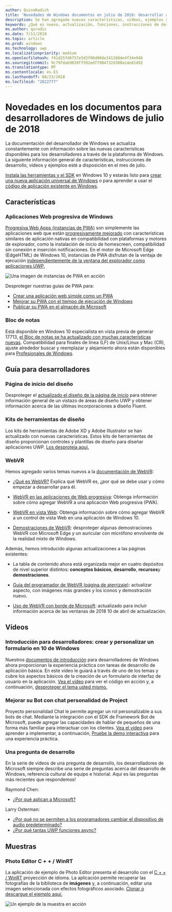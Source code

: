 ```yaml
---
author: QuinnRadich
title: 'Novedades de Windows documentos en julio de 2018: desarrollar aplicaciones UWP'
description: Se han agregado nuevas características, vídeos, ejemplos y orientación para el programador la documentación para desarrolladores de Windows 10 de 2018 de julio.
keywords: ¿Qué es nuevo, actualización, funciones, instrucciones de desarrollo, 10 de Windows, julio
ms.author: quradic
ms.date: 7/11/2018
ms.topic: article
ms.prod: windows
ms.technology: uwp
ms.localizationpriority: medium
ms.openlocfilehash: f41d25fd6757e5d3f80d00de341168de4f34e946
ms.sourcegitcommit: 9c79fdab9039ff592edf7984732d300a14e81d92
ms.translationtype: MT
ms.contentlocale: es-ES
ms.lasthandoff: 08/23/2018
ms.locfileid: "2822777"
---
```

# <a name="whats-new-in-the-windows-developer-docs-in-july-2018"></a>Novedades en los documentos para desarrolladores de Windows de julio de 2018

La documentación del desarrollador de Windows se actualiza constantemente con información sobre las nuevas características disponibles para los desarrolladores a través de la plataforma de Windows. La siguiente información general de características, instrucciones de desarrollo, vídeos y ejemplos esté a disposición en el mes de julio.

[Instala las herramientas y el SDK](http://go.microsoft.com/fwlink/?LinkId=821431) en Windows 10 y estarás listo para [crear una nueva aplicación universal de Windows](../get-started/create-uwp-apps.md) o para aprender a usar el [código de aplicación existente en Windows](../porting/index.md).

## <a name="features"></a>Características

### <a name="progressive-web-apps-on-windows"></a>Aplicaciones Web progresiva de Windows

[Progresiva Web Apps (instancias de PWA)](https://developer.microsoft.com/windows/pwa) son simplemente las aplicaciones web que están [progresivamente mejorado](https://wikipedia.org/wiki/Progressive_enhancement) con características similares de aplicación nativas en compatibilidad con plataformas y motores de explorador, como la instalación de inicio de homescreen, compatibilidad sin conexión e inserción notificaciones. En el motor de Microsoft Edge (EdgeHTML) de Windows 10, instancias de PWA disfrutan de la ventaja de ejecución [independientemente de la ventana del explorador como aplicaciones UWP.](https://docs.microsoft.com/microsoft-edge/progressive-web-apps/windows-features)

![Una imagen de instancias de PWA en acción](images/progressive-web-apps.jpg)

Desproteger nuestras guías de PWA para:

* [Crear una aplicación web simple como un PWA](https://docs.microsoft.com/microsoft-edge/progressive-web-apps/get-started)
* [Mejorar su PWA con el tiempo de ejecución de Windows](https://docs.microsoft.com/en-us/microsoft-edge/progressive-web-apps/windows-features)
* [Publicar su PWA en el almacén de Microsoft](https://docs.microsoft.com/microsoft-edge/progressive-web-apps/microsoft-store)

### <a name="notepad"></a>Bloc de notas

Está disponible en Windows 10 especialista en vista previa de generar 17713, [el Bloc de notas se ha actualizado con muchas características nuevas](http://aka.ms/ant-man). Compatibilidad para finales de línea (LF) de Unix/Linux y Mac (CR), ajuste alrededor buscar y reemplazar y alejamiento ahora están disponibles para [Profesionales de Windows](https://insider.windows.com/). 

## <a name="developer-guidance"></a>Guía para desarrolladores

### <a name="design-landing-page"></a>Página de inicio del diseño

Desproteger el [actualizado el diseño de la página de inicio](https://developer.microsoft.com/windows/apps/design) para obtener información general de un vistazo de áreas de diseño UWP y obtener información acerca de las últimas incorporaciones a diseño Fluent.

### <a name="design-toolkits"></a>Kits de herramientas de diseño

Los kits de herramientas de Adobe XD y Adobe Illustrator se han actualizado con nuevas características. Estos kits de herramientas de diseño proporcionan controles y plantillas de diseño para diseñar aplicaciones UWP. [Los desproteja aquí.](../design/downloads/index.md)

### <a name="webvr"></a>WebVR

Hemos agregado varios temas nuevos a la [documentación de WebVR](https://docs.microsoft.com/microsoft-edge/webvr/
):

* [¿Qué es WebVR?](https://docs.microsoft.com/microsoft-edge/webvr/what-is-webvr
) Explica qué WebVR es, ¿por qué se debe usar y cómo empezar a desarrollar para él.

* [WebVR en las aplicaciones de Web progresiva](https://docs.microsoft.com/microsoft-edge/webvr/webvr-in-pwas): Obtenga información sobre cómo agregar WebVR a una aplicación Web progresiva (PWA).

* [WebVR en vista Web](https://docs.microsoft.com/microsoft-edge/webvr/webvr-in-webview): Obtenga información sobre cómo agregar WebVR a un control de vista Web en una aplicación de Windows 10.

* [Demostraciones de WebVR](https://docs.microsoft.com/microsoft-edge/webvr/demos): desproteger algunas demostraciones WebVR con Microsoft Edge y un auricular con micrófono envolvente de la realidad mixto de Windows.

Además, hemos introducido algunas actualizaciones a las páginas existentes:

* La tabla de contenido ahora está organizada mejor en cuatro depósitos de nivel superior distintos: **conceptos básicos**, **desarrollo**, **recursos**y **demostraciones**.

* [Guía del programador de WebVR (página de aterrizaje)](https://docs.microsoft.com/microsoft-edge/webvr/): actualizar aspecto, con imágenes más grandes y los iconos y demostración nuevo.

* [Uso de WebVR con borde de Microsoft](https://docs.microsoft.com/microsoft-edge/webvr/webvr-with-edge): actualizado para incluir información acerca de las ventanas de 2018 10 de abril de actualización.

## <a name="videos"></a>Vídeos

### <a name="get-started-for-devs-create-and-customize-a-form-on-windows-10"></a>Introducción para desarrolladores: crear y personalizar un formulario en 10 de Windows

Nuestros [documentos de introducción](../get-started/index.md) para desarrolladores de Windows ahora proporcionan la experiencia práctica con tareas de desarrollo de aplicación básica. En este vídeo le guiará a través de uno de los temas y cubre los aspectos básicos de la creación de un formulario de interfaz de usuario en la aplicación. [Vea el vídeo](https://www.youtube.com/watch?v=AgngKzq4hKI&feature=youtu.be) para ver el código en acción y, a continuación, [desproteger el tema usted mismo.](http://aka.ms/CreateForms)

### <a name="enhance-your-bot-with-project-personality-chat"></a>Mejorar su Bot con chat personalidad de Project

Proyecto personalidad Chat le permite agregar un rol personalizable a sus bots de chat. Mediante la integración con el SDK de Framework Bot de Microsoft, puede agregar las capacidades de hablar de pequeños de una forma más familiar para interactuar con los clientes. [Vea el vídeo](https://www.youtube.com/watch?v=5C_uD8g2QKg&feature=youtu.be) para aprender a implementar, a continuación, [Pruebe la demo interactiva](http://aka.ms/PersonalityChat) para una experiencia práctica.

### <a name="one-dev-question"></a>Una pregunta de desarrollo

En la serie de vídeos de una pregunta de desarrollo, los desarrolladores de Microsoft siempre describe una serie de preguntas acerca del desarrollo de Windows, referencia cultural de equipo e historial. Aquí es las preguntas más recientes que respondemos!

Raymond Chen:

* [¿Por qué aplican a Microsoft?](https://www.youtube.com/watch?v=oL8ymamkEMU&feature=youtu.be)

Larry Osterman:

* [¿Por qué no se permiten a los programadores cambiar el dispositivo de audio predeterminado?](https://www.youtube.com/watch?v=6aNUoVfbnmg&feature=youtu.be)
* [¿Por qué tantas UWP funciones async?](https://www.youtube.com/watch?v=5M724QIy1Mk&feature=youtu.be)

## <a name="samples"></a>Muestras

### <a name="photo-editor-cwinrt"></a>Photo Editor C + + / WinRT

La aplicación de ejemplo de Photo Editor presenta el desarrollo con el [C + + / WinRT](../cpp-and-winrt-apis/intro-to-using-cpp-with-winrt.md) proyección de idioma. La aplicación permite recuperar las fotografías de la biblioteca de **imágenes** y, a continuación, editar una imagen seleccionada con efectos fotográficos asociado. [Clonar o descargue el ejemplo aquí.](https://github.com/Microsoft/Windows-appsample-photo-editor)

![Un ejemplo de la muestra en acción](images/photo-editor-banner.png)
